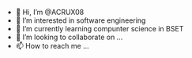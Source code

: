 - 👋 Hi, I’m @ACRUX08
- 👀 I’m interested in  software  engineering
- 🌱 I’m currently learning compunter science in BSET 
- 💞️ I’m looking to collaborate on ...
- 📫 How to reach me ...

<!---
ACRUX08/ACRUX08 is a ✨ special ✨ repository because its `README.md` (this file) appears on your GitHub profile.
You can click the Preview link to take a look at your changes.
--->
